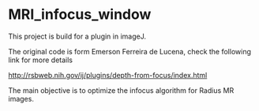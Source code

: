 MRI_infocus_window
==================

This project is build for a plugin in imageJ. 

The original code is form Emerson Ferreira de Lucena, check the following link for more details

http://rsbweb.nih.gov/ij/plugins/depth-from-focus/index.html

The main objective is to optimize the infocus algorithm for Radius MR images.
